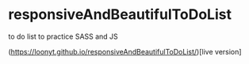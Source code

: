 # responsiveAndBeautifulToDoList
to do list to practice  SASS and JS 


(https://loonyt.github.io/responsiveAndBeautifulToDoList/)[live version] 
